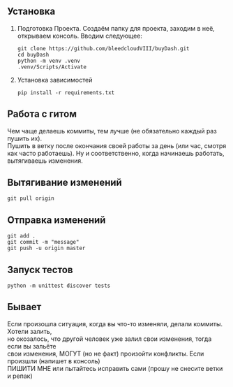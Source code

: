 ## Установка

1. Подготовка Проекта. Создаём папку для проекта, заходим в неё, открываем консоль. Вводим следующее:
    ```shell
    git clone https://github.com/bleedcloudVIII/buyDash.git
    cd buyDash
    python -m venv .venv
    .venv/Scripts/Activate
    ```

2. Установка зависимостей
    ```shell
    pip install -r requirements.txt
    ```

## Работа с гитом
Чем чаще делаешь коммиты, тем лучше (не обязательно каждый раз пушить их). \
Пушить в ветку после окончания своей работы за день (или час, смотря как часто работаешь).
Ну и соответственно, когда начинаешь работать, вытягиваешь изменения.

## Вытягивание изменений

   ```shell
   git pull origin
   ```

## Отправка изменений

   ```shell
   git add .
   git commit -m "message"
   git push -u origin master
   ```

## Запуск тестов

   ```shell
   python -m unittest discover tests
   ```

## Бывает
Если произошла ситуация, когда вы что-то изменяли, делали коммиты. Хотели залить, \
но окозалось, что другой человек уже залил свои изменения, тогда если вы зальёте \
свои изменения, МОГУТ (но не факт) произойти конфликты. Если произшли (напишет в консоль) \
ПИШИТИ МНЕ или пытайтесь исправить сами (прошу не снесите ветки и репак)
